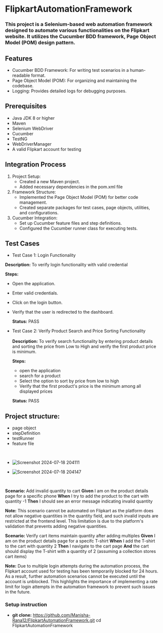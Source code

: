 # FlipkartAutomationFramework
### This project is a Selenium-based web automation framework designed to automate various functionalities on the Flipkart website. It utilizes the Cucumber BDD framework, Page Object Model (POM) design pattern.

## Features

- Cucumber BDD Framework: For writing test scenarios in a human-readable format.
- Page Object Model (POM): For organizing and maintaining the codebase.
- Logging: Provides detailed logs for debugging purposes.

## Prerequisites
- Java JDK 8 or higher
- Maven
- Selenium WebDriver
- Cucumber
- TestNG
- WebDriverManager
- A valid Flipkart account for testing
## Integration Process
1. Project Setup:
   - Created a new Maven project.
   - Added necessary dependencies in the pom.xml file
2. Framework Structure:
   - Implemented the Page Object Model (POM) for better code management.
   - Created separate packages for test cases, page objects, utilities, and configurations.
3. Cucumber Integration:
   - Set up Cucumber feature files and step definitions.
   - Configured the Cucumber runner class for executing tests.
## Test Cases
   - Test Case 1: Login Functionality
    <br>
   
   **Description:** To verify login functionality with valid credential

   **Steps:**
   - Open the application.
   - Enter valid credentials.
   - Click on the login button.
   - Verify that the user is redirected to the dashboard.

     **Status:** PASS 
   - Test Case 2: Verify Product Search and Price Sorting Functionality
     <br><br>
    **Description:** To verify search functionality by entering product details and sorting the price from Low to High and 
                      verify the first product price is minimum.

     **Steps:**
     - open the application
     - search for a product
     - Select the option to sort by price from low to high
     - Verify that the first product's price is the minimum among all displayed prices

     **Status:** PASS
  ## Project structure:
  - page object
  - stepDefinition
  - testRunner
  - feature file
  <br>

 - ![Screenshot 2024-07-18 204111](https://github.com/user-attachments/assets/459e021f-c110-4119-a19f-b81388dc0796)

  
  - ![Screenshot 2024-07-18 204147](https://github.com/user-attachments/assets/ee53436e-1dc1-4085-96d8-395691e8e97c)
  <br>
 
**Scenario:** Add invalid quantity to cart
**Given** I am on the product details page for a specific phone
**When** I try to add the product to the cart with quantity -1
**Then** I should see an error message indicating invalid quantity
 
 **Note:** This scenario cannot be automated on Flipkart as the platform does not allow negative quantities in the quantity field, and such invalid inputs are restricted at the frontend level. This limitation is due to the platform's validation that prevents adding negative quantities.

**Scenario:** Verify cart items maintain quantity after adding multiples 
**Given** I am on the product details page for a specifc T-shirt
**When** I add the T-shirt to the cart with quantity 2
**Then** I navigate to the cart page
**And** the cart should display the T-shirt with a quantity of 2 (assuming a collection stores cart items)

 **Note:** Due to multiple login attempts during the automation process, the Flipkart account used for testing has been temporarily blocked for 24 hours. As a result, further automation scenarios cannot be executed until the account is unblocked. This highlights the importance of implementing a rate limit for login attempts in the automation framework to prevent such issues in the future.

### Setup instruction <br>
- **git clone:** https://github.com/Manisha-Rana12/FlipkartAutomationFramework.git
cd FlipkartAutomationFramework




